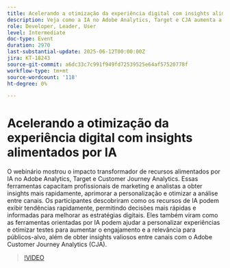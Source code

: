 ```yaml
---
title: Acelerando a otimização da experiência digital com insights alimentados por IA
description: Veja como a IA no Adobe Analytics, Target e CJA aumenta a velocidade, a personalização e a otimização entre canais do insight para decisões de marketing mais inteligentes e mais rápidas.
role: Developer, Leader, User
level: Intermediate
doc-type: Event
duration: 2970
last-substantial-update: 2025-06-12T00:00:00Z
jira: KT-18243
source-git-commit: a6dc33c7c991f949fd72539525e64af57520778f
workflow-type: tm+mt
source-wordcount: '118'
ht-degree: 0%

---
```



# Acelerando a otimização da experiência digital com insights alimentados por IA

O webinário mostrou o impacto transformador de recursos alimentados por IA no Adobe Analytics, Target e Customer Journey Analytics. Essas ferramentas capacitam profissionais de marketing e analistas a obter insights mais rapidamente, aprimorar a personalização e otimizar a análise entre canais. Os participantes descobriram como os recursos de IA podem exibir tendências rapidamente, permitindo decisões mais rápidas e informadas para melhorar as estratégias digitais. Eles também viram como as ferramentas orientadas por IA podem ajudar a personalizar experiências e otimizar testes para aumentar o engajamento e a relevância para públicos-alvo, além de obter insights valiosos entre canais com o Adobe Customer Journey Analytics (CJA).

>[!VIDEO](https://video.tv.adobe.com/v/3463354/?learn=on&enablevpops)
